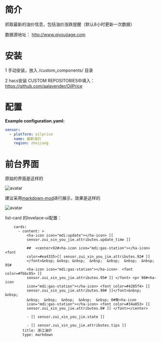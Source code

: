 # 简介
抓取最新的油价信息，包括油价涨跌提醒（默认8小时更新一次数据）

数据源地址： http://www.qiyoujiage.com

# 安装
1 手动安装，放入 <config directory>/custom_components/ 目录
  
2 hacs安装 CUSTOM REPOSITORIES中填入：https://github.com/aalavender/OilPrice

# 配置
**Example configuration.yaml:**
```yaml
sensor:
  - platform: oilprice
    name: 最新油价
    region: zhejiang
```


# 前台界面
原始的界面是这样的

![avatar](https://github.com/aalavender/OilPrice/blob/master/2.PNG)

建议采用[markdown-mod](https://github.com/thomasloven/lovelace-markdown-mod )进行展示，效果是这样的

![avatar](https://github.com/aalavender/OilPrice/blob/master/1.PNG)

list-card 的lovelace-ui配置：
```
    cards:
      - content: >
          <ha-icon icon="mdi:update"></ha-icon> [[
          sensor.zui_xin_you_jie.attributes.update_time ]]

          ##  <center>92#<ha-icon icon="mdi:gas-station"></ha-icon>  <font
          color=#ea4335>[[ sensor.zui_xin_you_jie.attributes.92# ]]
          </font>&nbsp; &nbsp; &nbsp;  &nbsp;  &nbsp;  &nbsp;  &nbsp;  95#
          <ha-icon icon="mdi:gas-station"></ha-icon>  <font color=#fbbc05> [[
          sensor.zui_xin_you_jie.attributes.95# ]] </font> <p> 98#<ha-icon
          icon="mdi:gas-station"></ha-icon> <font color=#4285f4> [[
          sensor.zui_xin_you_jie.attributes.98# ]]</font>&nbsp;  &nbsp; 
          &nbsp;  &nbsp;  &nbsp;  &nbsp;  &nbsp; 0#柴<ha-icon
          icon="mdi:gas-station"></ha-icon> <font color=#34a853> [[
          sensor.zui_xin_you_jie.attributes.0# ]] </font></center>

          - [[ sensor.zui_xin_you_jie.state ]]  

          - [[ sensor.zui_xin_you_jie.attributes.tips ]]
        title: 浙江油价
        type: markdown
```
